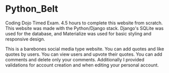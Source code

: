 # Python_Belt
Coding Dojo Timed Exam. 4.5 hours to complete this website from scratch.
This website was made with the Python/Django stack. 
Django's SQLite was used for the database, and Materialize was used for basic styling and responsive design.

This is a barebones social media type website. You can add quotes and like quotes by users. 
You can view users and upvote their quotes. 
You can add comments and delete only your comments. 
Additionally I provided validations for account creation and when editing your personal account.
